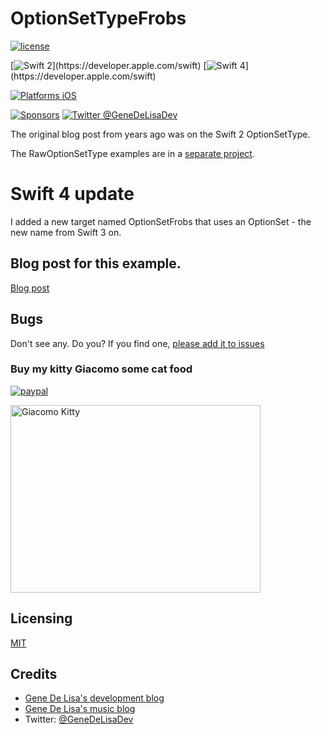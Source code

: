 # OptionSetTypeFrobs


[![license](https://img.shields.io/github/license/mashape/apistatus.svg)](https://en.wikipedia.org/wiki/MIT_License)

[![Swift 2](https://img.shields.io/badge/swift2-compatible-4BC51D.svg?style=flat")](https://developer.apple.com/swift)
[![Swift 4](https://img.shields.io/badge/swift4-compatible-4BC51D.svg?style=flat")](https://developer.apple.com/swift)

[![Platforms iOS](https://img.shields.io/badge/Platforms-iOS-lightgray.svg?style=flat)](https://swift.org/)

[![Sponsors](https://img.shields.io/badge/Sponsors-Rockhopper%20Technologies-orange.svg?style=flat)](http://www.rockhoppertech.com/)
[![Twitter @GeneDeLisaDev](https://img.shields.io/twitter/follow/GeneDeLisaDev.svg?style=social)](https://twitter.com/GeneDeLisaDev)

The original blog post from years ago was on the Swift 2 OptionSetType. 

The RawOptionSetType examples are in a [separate project](https://github.com/genedelisa/RawOptionSetfrobs/).


# Swift 4 update

I added a new target named OptionSetFrobs that uses an OptionSet - the new name from Swift 3 on.

## Blog post for this example.

[Blog post](http://www.rockhoppertech.com/blog/swift-2-optionsettype/)


## Bugs

Don't see any. Do you?
If you find one, [please add it to issues](https://github.com/genedelisa/OptionSetTypeFrobs/issues)


### Buy my kitty Giacomo some cat food

[![paypal](https://www.paypalobjects.com/en_US/i/btn/btn_donate_SM.gif)](https://www.paypal.com/cgi-bin/webscr?cmd=_donations&business=F5KE9Z29MH8YQ&bnP-DonationsBF:btn_donate_SM.gif:NonHosted)


<img src="http://www.rockhoppertech.com/blog/wp-content/uploads/2016/07/momocoding-1024.png" alt="Giacomo Kitty" width="400" height="300">

## Licensing

[MIT](https://en.wikipedia.org/wiki/MIT_License)

## Credits
*	[Gene De Lisa's development blog](http://rockhoppertech.com/blog/)
*	[Gene De Lisa's music blog](http://genedelisa.com/)
*   Twitter: [@GeneDeLisaDev](http://twitter.com/genedelisadev)
